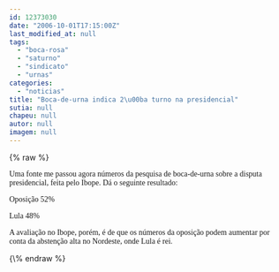 ```yaml
---
id: 12373030
date: "2006-10-01T17:15:00Z"
last_modified_at: null
tags:
  - "boca-rosa"
  - "saturno"
  - "sindicato"
  - "urnas"
categories:
  - "noticias"
title: "Boca-de-urna indica 2\u00ba turno na presidencial"
sutia: null
chapeu: null
autor: null
imagem: null
---
```

{\% raw %}
<p><P><FONT face=Verdana>Uma fonte me passou agora números da pesquisa de boca-de-urna sobre a disputa presidencial, feita pelo Ibope. Dá o seguinte resultado:</FONT></P></p>
<p><P><FONT face=Verdana>Oposição 52%</FONT></P></p>
<p><P><FONT face=Verdana>Lula 48%</FONT></P></p>
<p><P><FONT face=Verdana>A avaliação no Ibope, porém, é de que os números da oposição podem aumentar por conta da abstenção alta no Nordeste, onde Lula é rei.</FONT></P> </p>
{\% endraw %}